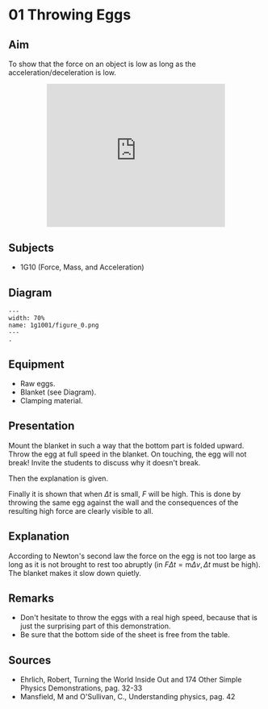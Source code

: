 # 01 Throwing Eggs 
    
## Aim   
To show that the force on an object is low as long as the acceleration/deceleration is low.    

<div style="display: flex; justify-content: center;">
    <div style="position: relative; width: 70%; height: 0; padding-bottom: 56.25%;">
        <iframe
            src="https://www.youtube.com/embed/tT_4qx6vL-U?si=mAmqaIo4XJbwLwF2"
            style="position: absolute; top: 0; left: 0; width: 100%; height: 100%;"
            frameborder="0"
            allow="accelerometer; autoplay; clipboard-write; encrypted-media; gyroscope; picture-in-picture"
            allowfullscreen
        ></iframe>
    </div>
</div>

## Subjects   
* 1G10 (Force, Mass, and Acceleration) 
## Diagram
   
```{figure} figures/figure_0.png  
---  
width: 70%  
name: 1g1001/figure_0.png  
---  
. 
```

## Equipment
 *  Raw eggs. 
 *  Blanket (see Diagram). 
 *  Clamping material.
     
  
## Presentation   
Mount the blanket in such a way that the bottom part is folded upward. Throw the egg at full speed in the blanket. On touching, the egg will not break! Invite the students to discuss why it doesn't break.

Then the explanation is given.

Finally it is shown that when $\Delta t$ is small, $F$ will be high. This is done by throwing the same egg against the wall and the consequences of the resulting high force are clearly visible to all.   
  
## Explanation   
According to Newton's second law the force on the egg is not too large as long as it is not brought to rest too abruptly (in $F \Delta t=\mathrm{m} \Delta v, \Delta t$ must be high). The blanket makes it slow down quietly.  
  
## Remarks   
*  Don't hesitate to throw the eggs with a real high speed, because that is just the surprising part of this demonstration. 
*  Be sure that the bottom side of the sheet is free from the table.
   
  
## Sources
 *  Ehrlich, Robert, Turning the World Inside Out and 174 Other Simple Physics Demonstrations, pag. 32-33 
 *  Mansfield, M and O'Sullivan, C., Understanding physics, pag. 42
     
